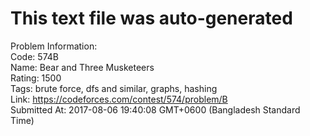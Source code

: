 # This text file was auto-generated  
  
Problem Information:  
Code: 574B  
Name: Bear and Three Musketeers  
Rating: 1500  
Tags: brute force, dfs and similar, graphs, hashing  
Link: https://codeforces.com/contest/574/problem/B  
Submitted At: 2017-08-06 19:40:08 GMT+0600 (Bangladesh Standard Time)  
